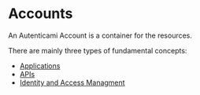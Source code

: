 # Accounts

An Autenticami Account is a container for the resources.

There are mainly three types of fundamental concepts:

- [Applications](applications/index.md)
- [APIs](apis/index.md)
- [Identity and Access Managment](iam/index.md)
